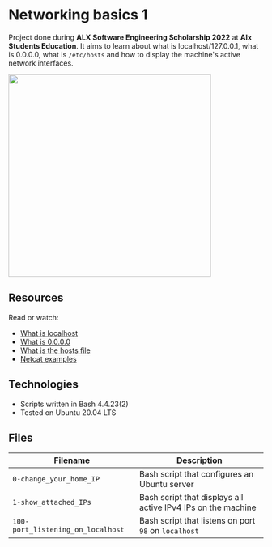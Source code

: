 # Networking basics 1
Project done during **ALX Software Engineering Scholarship 2022** at **Alx Students Education**. It aims to learn about what is localhost/127.0.0.1, what is 0.0.0.0, what is `/etc/hosts` and how to display the machine's active network interfaces.

<img src="https://images.pling.com/img/00/00/13/29/87/1047076/107632-1.jpg" width="400px"/>

## Resources
Read or watch:

* [What is localhost](https://en.wikipedia.org/wiki/Localhost)
* [What is 0.0.0.0](https://en.wikipedia.org/wiki/0.0.0.0)
* [What is the hosts file](https://www.makeuseof.com/tag/modify-manage-hosts-file-linux/)
* [Netcat examples](https://www.thegeekstuff.com/2012/04/nc-command-examples/)

## Technologies
* Scripts written in Bash 4.4.23(2)
* Tested on Ubuntu 20.04 LTS

## Files

| Filename | Description |
| -------- | ----------- |
| `0-change_your_home_IP` | Bash script that configures an Ubuntu server |
| `1-show_attached_IPs` | Bash script that displays all active IPv4 IPs on the machine |
| `100-port_listening_on_localhost` | Bash script that listens on port `98` on `localhost` |
